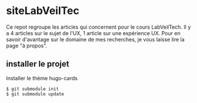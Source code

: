 # siteLabVeilTec

Ce repot regroupe les articles qui concernent pour le cours LabVeilTech. Il y a 4 articles sur le sujet de l'UX, 1 article sur une expérience UX. Pour en savoir d'avantage sur le domaine de mes recherches, je vous laisse lire la page "à propos".


## installer le projet

Installer le thème hugo-cards
```
$ git submodule init
$ git submodule update
```

